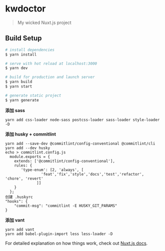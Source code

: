 # kwdoctor

> My wicked Nuxt.js project

## Build Setup

```bash
# install dependencies
$ yarn install

# serve with hot reload at localhost:3000
$ yarn dev

# build for production and launch server
$ yarn build
$ yarn start

# generate static project
$ yarn generate
```

**添加 sass**

```
yarn add css-loader node-sass postcss-loader sass-loader style-loader -D
```

**添加 husky + commitlint**

```
yarn add --save-dev @commitlint/config-conventional @commitlint/cli
yarn add --dev husky
echo > commitlint.config.js
  module.exports = {
    extends: ['@commitlint/config-conventional'],
    rules: {
       'type-enum': [2, 'always', [
                'feat','fix','style','docs','test','refactor', 'chore', 'revert'
              ]]
    }
  };
创建 .huskyrc
"hooks": {
    "commit-msg": "commitlint -E HUSKY_GIT_PARAMS"
}
```

**添加 vant**

```$xslt
yarn add vant
yarn add babel-plugin-import less less-loader -D
```

For detailed explanation on how things work, check out [Nuxt.js docs](https://nuxtjs.org).
